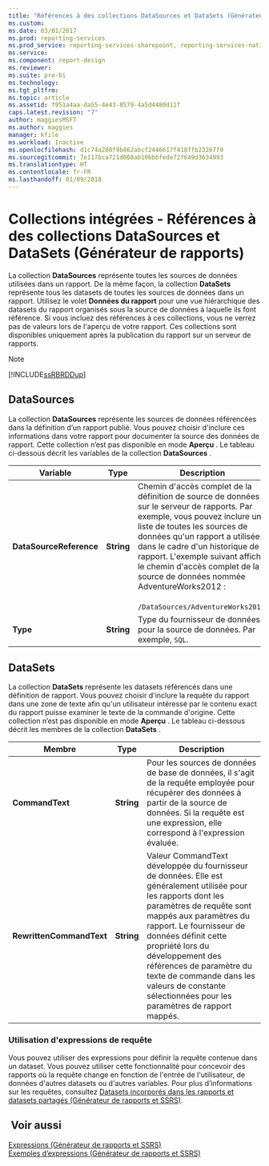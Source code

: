 ```yaml
---
title: "Références à des collections DataSources et DataSets (Générateur de rapports et SSRS) | Microsoft Docs"
ms.custom: 
ms.date: 03/01/2017
ms.prod: reporting-services
ms.prod_service: reporting-services-sharepoint, reporting-services-native
ms.service: 
ms.component: report-design
ms.reviewer: 
ms.suite: pro-bi
ms.technology: 
ms.tgt_pltfrm: 
ms.topic: article
ms.assetid: f951a4aa-da55-4e43-8579-4a5d4480d11f
caps.latest.revision: "7"
author: maggiesMSFT
ms.author: maggies
manager: kfile
ms.workload: Inactive
ms.openlocfilehash: d1c74a280f9b462abcf2446617f418ffb23267f9
ms.sourcegitcommit: 7e117bca721d008ab106bbfede72f649d3634993
ms.translationtype: HT
ms.contentlocale: fr-FR
ms.lasthandoff: 01/09/2018
---
```

# <a name="built-in-collections---datasources-and-datasets-references-report-builder"></a>Collections intégrées - Références à des collections DataSources et DataSets (Générateur de rapports)
  La collection **DataSources** représente toutes les sources de données utilisées dans un rapport. De la même façon, la collection **DataSets** représente tous les datasets de toutes les sources de données dans un rapport. Utilisez le volet **Données du rapport** pour une vue hiérarchique des datasets du rapport organisés sous la source de données à laquelle ils font référence. Si vous incluez des références à ces collections, vous ne verrez pas de valeurs lors de l'aperçu de votre rapport. Ces collections sont disponibles uniquement après la publication du rapport sur un serveur de rapports.  
  
> [!NOTE]  
>  [!INCLUDE[ssRBRDDup](../../includes/ssrbrddup-md.md)]  
  
## <a name="datasources"></a>DataSources  
 La collection **DataSources** représente les sources de données référencées dans la définition d’un rapport publié. Vous pouvez choisir d'inclure ces informations dans votre rapport pour documenter la source des données de rapport. Cette collection n’est pas disponible en mode **Aperçu** . Le tableau ci-dessous décrit les variables de la collection **DataSources** .  
  
|**Variable**|**Type**|**Description**|  
|------------------|--------------|---------------------|  
|**DataSourceReference**|**String**|Chemin d'accès complet de la définition de source de données sur le serveur de rapports. Par exemple, vous pouvez inclure une liste de toutes les sources de données qu'un rapport a utilisées dans le cadre d'un historique de rapport. L'exemple suivant affiche le chemin d'accès complet de la source de données nommée AdventureWorks2012 :<br /><br /> `/DataSources/AdventureWorks2012`.|  
|**Type**|**String**|Type du fournisseur de données pour la source de données. Par exemple, `SQL`.|  
  
## <a name="datasets"></a>DataSets  
 La collection **DataSets** représente les datasets référencés dans une définition de rapport. Vous pouvez choisir d'inclure la requête du rapport dans une zone de texte afin qu'un utilisateur intéressé par le contenu exact du rapport puisse examiner le texte de la commande d'origine. Cette collection n’est pas disponible en mode **Aperçu** . Le tableau ci-dessous décrit les membres de la collection **DataSets** .  
  
|**Membre**|**Type**|**Description**|  
|----------------|--------------|---------------------|  
|**CommandText**|**String**|Pour les sources de données de base de données, il s'agit de la requête employée pour récupérer des données à partir de la source de données. Si la requête est une expression, elle correspond à l'expression évaluée.|  
|**RewrittenCommandText**|**String**|Valeur CommandText développée du fournisseur de données. Elle est généralement utilisée pour les rapports dont les paramètres de requête sont mappés aux paramètres du rapport. Le fournisseur de données définit cette propriété lors du développement des références de paramètre du texte de commande dans les valeurs de constante sélectionnées pour les paramètres de rapport mappés.|  
  
### <a name="using-query-expressions"></a>Utilisation d'expressions de requête  
 Vous pouvez utiliser des expressions pour définir la requête contenue dans un dataset. Vous pouvez utiliser cette fonctionnalité pour concevoir des rapports où la requête change en fonction de l'entrée de l'utilisateur, de données d'autres datasets ou d'autres variables. Pour plus d’informations sur les requêtes, consultez [Datasets incorporés dans les rapports et datasets partagés &#40;Générateur de rapports et SSRS&#41;](../../reporting-services/report-data/report-embedded-datasets-and-shared-datasets-report-builder-and-ssrs.md).  
  
## <a name="see-also"></a> Voir aussi  
 [Expressions &#40;Générateur de rapports et SSRS&#41;](../../reporting-services/report-design/expressions-report-builder-and-ssrs.md)   
 [Exemples d’expressions &#40;Générateur de rapports et SSRS&#41;](../../reporting-services/report-design/expression-examples-report-builder-and-ssrs.md)  
  
  
